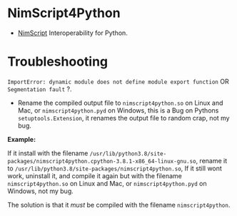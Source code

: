# NimScript4Python

- [NimScript](https://nim-lang.github.io/Nim/nims.html) Interoperability for Python.


# Troubleshooting

`ImportError: dynamic module does not define module export function` OR `Segmentation fault` ?.

- Rename the compiled output file to `nimscript4python.so` on Linux and Mac, or `nimscript4python.pyd` on Windows,
  this is a Bug on Pythons `setuptools.Extension`, it renames the output file to random crap, not my bug.

**Example:**

If it install with the filename
`/usr/lib/python3.8/site-packages/nimscript4python.cpython-3.8.1-x86_64-linux-gnu.so`,
rename it to
`/usr/lib/python3.8/site-packages/nimscript4python.so`,
If it still wont work, uninstall it, and compile it again but with the filename
`nimscript4python.so` on Linux and Mac, or `nimscript4python.pyd` on Windows, not my bug.

The solution is that it *must* be compiled with the filename `nimscript4python`.
